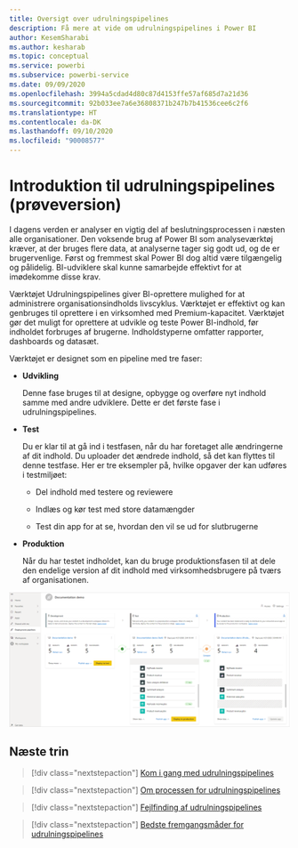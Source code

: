 ```yaml
---
title: Oversigt over udrulningspipelines
description: Få mere at vide om udrulningspipelines i Power BI
author: KesemSharabi
ms.author: kesharab
ms.topic: conceptual
ms.service: powerbi
ms.subservice: powerbi-service
ms.date: 09/09/2020
ms.openlocfilehash: 3994a5cdad4d80c87d4153ffe57af685d7a21d36
ms.sourcegitcommit: 92b033ee7a6e36808371b247b7b41536cee6c2f6
ms.translationtype: HT
ms.contentlocale: da-DK
ms.lasthandoff: 09/10/2020
ms.locfileid: "90008577"
---
```

# <a name="introduction-to-deployment-pipelines-preview"></a>Introduktion til udrulningspipelines (prøveversion)

I dagens verden er analyser en vigtig del af beslutningsprocessen i næsten alle organisationer. Den voksende brug af Power BI som analyseværktøj kræver, at der bruges flere data, at analyserne tager sig godt ud, og de er brugervenlige. Først og fremmest skal Power BI dog altid være tilgængelig og pålidelig. BI-udviklere skal kunne samarbejde effektivt for at imødekomme disse krav.

Værktøjet Udrulningspipelines giver BI-oprettere mulighed for at administrere organisationsindholds livscyklus. Værktøjet er effektivt og kan genbruges til oprettere i en virksomhed med Premium-kapacitet. Værktøjet gør det muligt for oprettere at udvikle og teste Power BI-indhold, før indholdet forbruges af brugerne. Indholdstyperne omfatter rapporter, dashboards og datasæt.

Værktøjet er designet som en pipeline med tre faser:

* **<a name="development"></a>Udvikling**
    
    Denne fase bruges til at designe, opbygge og overføre nyt indhold samme med andre udviklere. Dette er det første fase i udrulningspipelines.

* **<a name="test"></a>Test**

    Du er klar til at gå ind i testfasen, når du har foretaget alle ændringerne af dit indhold. Du uploader det ændrede indhold, så det kan flyttes til denne testfase. Her er tre eksempler på, hvilke opgaver der kan udføres i testmiljøet:

    * Del indhold med testere og reviewere

    * Indlæs og kør test med store datamængder

    * Test din app for at se, hvordan den vil se ud for slutbrugerne

* **<a name="production"></a>Produktion**

    Når du har testet indholdet, kan du bruge produktionsfasen til at dele den endelige version af dit indhold med virksomhedsbrugere på tværs af organisationen.

![Et skærmbillede af en udrulningspipeline med alle tre trin – udvikling, test og produktion – udfyldt.](media/deployment-pipelines-overview/deployment-pipelines.png)

## <a name="next-steps"></a>Næste trin

>[!div class="nextstepaction"]
>[Kom i gang med udrulningspipelines](deployment-pipelines-get-started.md)

>[!div class="nextstepaction"]
>[Om processen for udrulningspipelines](deployment-pipelines-process.md)

>[!div class="nextstepaction"]
>[Fejlfinding af udrulningspipelines](deployment-pipelines-troubleshooting.md)

>[!div class="nextstepaction"]
>[Bedste fremgangsmåder for udrulningspipelines](deployment-pipelines-best-practices.md)
